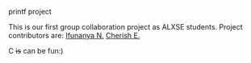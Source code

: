 printf project

This is our first group collaboration project as ALXSE students.
Project contributors are:
[Ifunanya N.](https://github.com/healthy-minds)
[Cherish E.](https://github.com/cherishegoyibo)

C ~~is~~ can be fun:)
